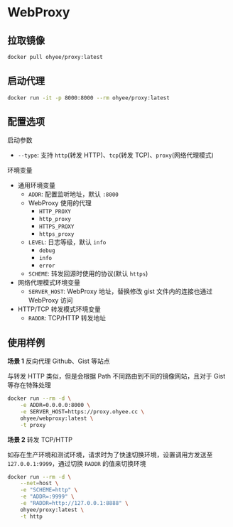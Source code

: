 # WebProxy

## 拉取镜像

```bash
docker pull ohyee/proxy:latest
```

## 启动代理

```bash
docker run -it -p 8000:8000 --rm ohyee/proxy:latest
```

## 配置选项

启动参数
- `--type`: 支持 `http`(转发 HTTP)、`tcp`(转发 TCP)、`proxy`(网络代理模式)

环境变量
- 通用环境变量
    - `ADDR`: 配置监听地址，默认 `:8000`
    - WebProxy 使用的代理
        - `HTTP_PROXY`
        - `http_proxy`
        - `HTTPS_PROXY`
        - `https_proxy`
    - `LEVEL`: 日志等级，默认 `info`
        - `debug`
        - `info`
        - `error`
    - `SCHEME`: 转发回源时使用的协议(默认 `https`)
- 网络代理模式环境变量
    - `SERVER_HOST`: WebProxy 地址，替换修改 gist 文件内的连接也通过 WebProxy 访问
- HTTP/TCP 转发模式环境变量
    - `RADDR`: TCP/HTTP 转发地址


## 使用样例

**场景 1** 反向代理 Github、Gist 等站点

与转发 HTTP 类似，但是会根据 Path 不同路由到不同的镜像网站，且对于 Gist 等存在特殊处理

```bash
docker run --rm -d \
    -e ADDR=0.0.0.0:8000 \
    -e SERVER_HOST=https://proxy.ohyee.cc \
    ohyee/webproxy:latest \
    -t proxy
```

**场景 2** 转发 TCP/HTTP

如存在生产环境和测试环境，请求时为了快速切换环境，设置调用方发送至 `127.0.0.1:9999`，通过切换 `RADDR` 的值来切换环境

```bash
docker run --rm -d \
    --net=host \
    -e "SCHEME=http" \
    -e "ADDR=:9999" \
    -e "RADDR=http://127.0.0.1:8888" \
    ohyee/proxy:latest \
    -t http
```
